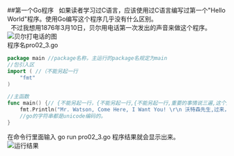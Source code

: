 ##第一个Go程序
&nbsp;&nbsp;如果读者学习过C语言，应该使用过C语言编写过第一个"Hello World"程序。使用Go编写这个程序几乎没有什么区别。<br />
&nbsp;&nbsp;不过我想用1876年3月10日，贝尔用电话第一次发出的声音来做这个程序。<br />
![贝尔打电话的图](https://github.com/sunnygocms/gobook/blob/master/src/go_lang_base/02/alexander_graham_bell_500px.jpg) <br />
程序名pro02_3.go
```go
package main //package名称，主运行的package名规定为main
//包引入区 
import ( //（不能另起一行
	"fmt"
)

//主函数
func main() {// {不能另起一行，{不能另起一行,{不能另起一行,重要的事情说三遍,这个是go的强制规定，
	fmt.Println("Mr. Watson, Come Here, I Want You! \r\n 沃特森先生,过来，我想见你！") //March 10, 1876: ‘Mr. Watson, Come Here … ‘
	//go的字符串都是unicode编码的。
}
```

在命令行里面输入 go run pro02_3.go
程序结果就会显示出来。<br />
![运行结果](https://github.com/sunnygocms/gobook/blob/master/src/go_lang_base/02/02_3.png)
